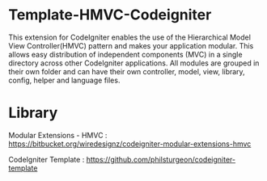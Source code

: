 # Template-HMVC-Codeigniter
This extension for CodeIgniter enables the use of the Hierarchical Model View Controller(HMVC) pattern and makes your application modular. This allows easy distribution of independent components (MVC) in a single directory across other CodeIgniter applications. All modules are grouped in their own folder and can have their own controller, model, view, library, config, helper and language files.

# Library
Modular Extensions - HMVC : 
https://bitbucket.org/wiredesignz/codeigniter-modular-extensions-hmvc

CodeIgniter Template : 
https://github.com/philsturgeon/codeigniter-template
